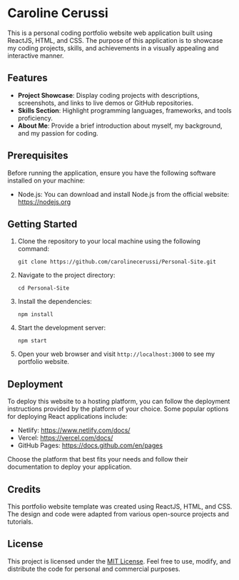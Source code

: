  # Caroline Cerussi

This is a personal coding portfolio website web application built using ReactJS, HTML, and CSS. The purpose of this application is to showcase my coding projects, skills, and achievements in a visually appealing and interactive manner.

## Features

- **Project Showcase**: Display  coding projects with descriptions, screenshots, and links to live demos or GitHub repositories.
- **Skills Section**: Highlight  programming languages, frameworks, and tools proficiency.
- **About Me**: Provide a brief introduction about myself, my background, and my passion for coding.

## Prerequisites

Before running the application, ensure you have the following software installed on your machine:

- Node.js: You can download and install Node.js from the official website: https://nodejs.org

## Getting Started

1. Clone the repository to your local machine using the following command:

   ```
   git clone https://github.com/carolinecerussi/Personal-Site.git
   ```

2. Navigate to the project directory:

   ```
   cd Personal-Site
   ```

3. Install the dependencies:

   ```
   npm install
   ```

4. Start the development server:

   ```
   npm start
   ```

5. Open your web browser and visit `http://localhost:3000` to see my portfolio website.


## Deployment

To deploy this  website to a hosting platform, you can follow the deployment instructions provided by the platform of your choice. Some popular options for deploying React applications include:

- Netlify: https://www.netlify.com/docs/
- Vercel: https://vercel.com/docs/
- GitHub Pages: https://docs.github.com/en/pages

Choose the platform that best fits your needs and follow their documentation to deploy your application.

## Credits

This portfolio website template was created using ReactJS, HTML, and CSS. The design and code were adapted from various open-source projects and tutorials. 

## License

This project is licensed under the [MIT License](LICENSE). Feel free to use, modify, and distribute the code for personal and commercial purposes.